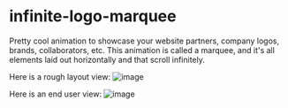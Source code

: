 # infinite-logo-marquee
Pretty cool animation to showcase your website partners, company logos, brands, collaborators, etc. This animation is called a marquee, and it's all elements laid out horizontally and that scroll infinitely.

Here is a rough layout view:
![image](https://github.com/user-attachments/assets/28e1db54-cf68-4fdd-b285-4cb1b9939b3d)

Here is an end user view:
![image](https://github.com/user-attachments/assets/b2f5f195-7341-47a5-ab22-b5bdd8f6a589)

